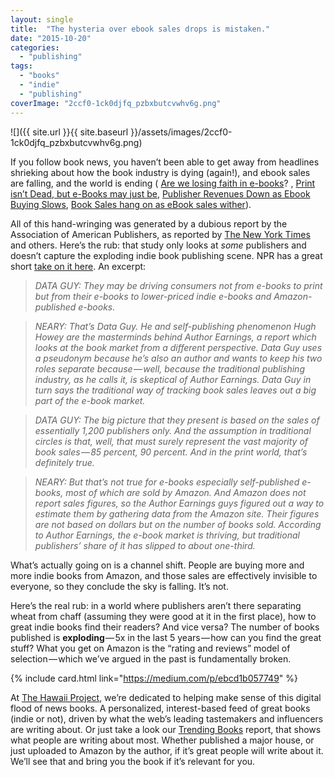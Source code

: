 ```yaml
---
layout: single
title:  "The hysteria over ebook sales drops is mistaken."
date: "2015-10-20"
categories: 
  - "publishing"
tags: 
  - "books"
  - "indie"
  - "publishing"
coverImage: "2ccf0-1ck0djfq_pzbxbutcvwhv6g.png"
---
```


![]({{ site.url }}{{ site.baseurl }}/assets/images/2ccf0-1ck0djfq_pzbxbutcvwhv6g.png)

If you follow book news, you haven’t been able to get away from headlines shrieking about how the book industry is dying (again!), and ebook sales are falling, and the world is ending ( [Are we losing faith in e-books](http://goodereader.com/blog/electronic-readers/are-we-losing-faith-in-e-books)? , [Print isn’t Dead, but e-Books may just be](http://news.nationalpost.com/arts/books/print-isnt-dead-but-e-books-just-may-be), [Publisher Revenues Down as Ebook Buying Slows](http://techcrunch.com/2015/03/03/publisher-revenues-down-as-ebook-buying-slows/), [Book Sales hang on as eBook sales wither](http://fortune.com/2015/09/23/e-books-digital-publishing/)).

All of this hand-wringing was generated by a dubious report by the Association of American Publishers, as reported by [The New York Times](http://www.nytimes.com/2015/09/23/business/media/the-plot-twist-e-book-sales-slip-and-print-is-far-from-dead.html?_r=1) and others. Here’s the rub: that study only looks at _some_ publishers and doesn’t capture the exploding indie book publishing scene. NPR has a great short [take on it here](http://www.npr.org/2015/10/19/450030372/why-the-battle-between-e-books-and-print-may-be-over). An excerpt:

> _DATA GUY: They may be driving consumers not from e-books to print but from their e-books to lower-priced indie e-books and Amazon-published e-books._

> _NEARY: That’s Data Guy. He and self-publishing phenomenon Hugh Howey are the masterminds behind Author Earnings, a report which looks at the book market from a different perspective. Data Guy uses a pseudonym because he’s also an author and wants to keep his two roles separate because — well, because the traditional publishing industry, as he calls it, is skeptical of Author Earnings. Data Guy in turn says the traditional way of tracking book sales leaves out a big part of the e-book market._

> _DATA GUY: The big picture that they present is based on the sales of essentially 1,200 publishers only. And the assumption in traditional circles is that, well, that must surely represent the vast majority of book sales — 85 percent, 90 percent. And in the print world, that’s definitely true._

> _NEARY: But that’s not true for e-books especially self-published e-books, most of which are sold by Amazon. And Amazon does not report sales figures, so the Author Earnings guys figured out a way to estimate them by gathering data from the Amazon site. Their figures are not based on dollars but on the number of books sold. According to Author Earnings, the e-book market is thriving, but traditional publishers’ share of it has slipped to about one-third._

What’s actually going on is a channel shift. People are buying more and more indie books from Amazon, and those sales are effectively invisible to everyone, so they conclude the sky is falling. It’s not.

Here’s the real rub: in a world where publishers aren’t there separating wheat from chaff (assuming they were good at it in the first place), how to great indie books find their readers? And vice versa? The number of books published is **exploding** — 5x in the last 5 years — how can you find the great stuff? What you get on Amazon is the “rating and reviews” model of selection — which we’ve argued in the past is fundamentally broken.

{% include card.html link="https://medium.com/p/ebcd1b057749" %}

At [The Hawaii Project](https://www.thehawaiiproject.com), we’re dedicated to helping make sense of this digital flood of news books. A personalized, interest-based feed of great books (indie or not), driven by what the web’s leading tastemakers and influencers are writing about. Or just take a look our [Trending Books](https://www.thehawaiiproject.com/channel/trending-books) report, that shows what people are writing about most. Whether published a major house, or just uploaded to Amazon by the author, if it’s great people will write about it. We’ll see that and bring you the book if it’s relevant for you.
